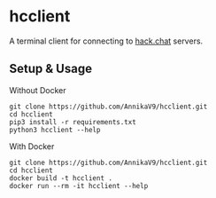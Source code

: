 # hcclient
A terminal client for connecting to [hack.chat](https://github.com/hack-chat/main) servers.


## Setup & Usage
Without Docker
```
git clone https://github.com/AnnikaV9/hcclient.git
cd hcclient
pip3 install -r requirements.txt
python3 hcclient --help
```
With Docker
```
git clone https://github.com/AnnikaV9/hcclient.git
cd hcclient
docker build -t hcclient .
docker run --rm -it hcclient --help
```
